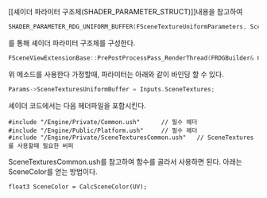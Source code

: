 [[셰이더 파라미터 구조체(SHADER_PARAMETER_STRUCT)]]내용을 참고하여
```cpp
SHADER_PARAMETER_RDG_UNIFORM_BUFFER(FSceneTextureUniformParameters, SceneTexturesUniformBuffer)
```
를 통해 셰이더 파라미터 구조체를 구성한다.

```cpp
FSceneViewExtensionBase::PrePostProcessPass_RenderThread(FRDGBuilder& GraphBuilder, const FSceneView& InView, const FPostProcessingInputs& Inputs)
```
위 메소드를 사용한다 가정할때, 파라미터는 아래와 같이 바인딩 할 수 있다.
```cpp
Params->SceneTexturesUniformBuffer = Inputs.SceneTextures;
```

셰이더 코드에서는 다음 헤더파일을 포함시킨다.
```
#include "/Engine/Private/Common.ush"      // 필수 헤더
#include "/Engine/Public/Platform.ush"     // 필수 헤더
#include "/Engine/Private/SceneTexturesCommon.ush"   // SceneTextures를 사용할때 필요한 버퍼
```

SceneTexturesCommon.ush를 참고하여 함수를 골라서 사용하면 된다. 아래는 SceneColor를 얻는 방법이다.
```
float3 SceneColor = CalcSceneColor(UV);
```